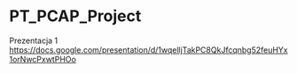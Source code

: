 # PT_PCAP_Project

Prezentacja 1
https://docs.google.com/presentation/d/1wqelljTakPC8QkJfcqnbg52feuHYx1orNwcPxwtPHOo
